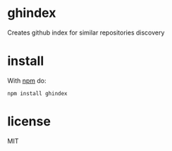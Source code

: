 # ghindex

Creates github index for similar repositories discovery

# install

With [npm](https://npmjs.org) do:

```
npm install ghindex
```

# license

MIT

